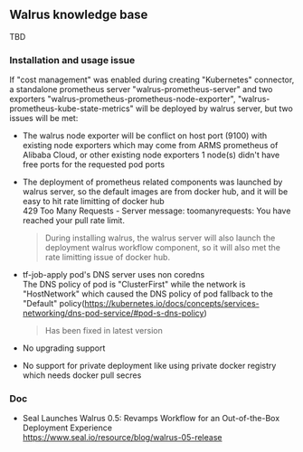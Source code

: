 ## Walrus knowledge base
TBD

### Installation and usage issue

If "cost management" was enabled during creating "Kubernetes" connector, a standalone prometheus server "walrus-prometheus-server" and two exporters "walrus-prometheus-prometheus-node-exporter", "walrus-prometheus-kube-state-metrics" will be deployed by walrus server, but two issues will be met:  

+ The walrus node exporter will be conflict on host port (9100) with existing node exporters which may come from ARMS prometheus of Alibaba Cloud, or other existing node exporters
    1 node(s) didn't have free ports for the requested pod ports  

+ The deployment of prometheus related components was launched by walrus server, so the default images are from docker hub, and it will be easy to hit rate limitting of docker hub  
    429 Too Many Requests - Server message: toomanyrequests: You have reached your pull rate limit.  

    > During installing walrus, the walrus server will also launch the deployment walrus workflow component, so it will also met the rate limitting issue of docker hub.  


+ tf-job-apply pod's DNS server uses non coredns  
    The DNS policy of pod is "ClusterFirst" while the network is "HostNetwork" which caused the DNS policy of pod fallback to the "Default" policy(https://kubernetes.io/docs/concepts/services-networking/dns-pod-service/#pod-s-dns-policy)  

    > Has been fixed in latest version

+ No upgrading support  

+ No support for private deployment like using private docker registry which needs docker pull secres

### Doc
+ Seal Launches Walrus 0.5: Revamps Workflow for an Out-of-the-Box Deployment Experience  
https://www.seal.io/resource/blog/walrus-05-release  


